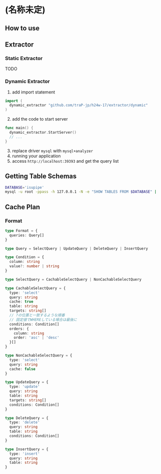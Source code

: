 # (名称未定)

## How to use

## Extractor

### Static Extractor

TODO

### Dynamic Extractor

1. add import statement

```go
import (
  dynamic_extractor "github.com/traP-jp/h24w-17/extractor/dynamic"
)
```

2. add the code to start server

```go
func main() {
  dynamic_extractor.StartServer()
  // ...
}
```

3. replace driver `mysql` with `mysql+analyzer`
4. running your application
5. access `http://localhost:39393` and get the query list

## Getting Table Schemas

```sh
DATABASE='isupipe'
mysql -u root -ppass -h 127.0.0.1 -N -e "SHOW TABLES FROM $DATABASE" | while read table; do mysql -u root -ppass -h 127.0.0.1 -e "SHOW CREATE TABLE $DATABASE.\`$table\`" | awk 'NR>1 {$1=""; print substr($0,2) ";"}' | sed 's/\\n/\n/g'; done > schema.sql
```

## Cache Plan

### Format

```ts
type Format = {
  queries: Query[]
}

type Query = SelectQuery | UpdateQuery | DeleteQuery | InsertQuery

type Condition = {
  column: string
  value?: number | string
}

type SelectQuery = CachableSelectQuery | NonCachableSelectQuery

type CachableSelectQuery = {
  type: 'select'
  query: string
  cache: true
  table: string
  targets: string[]
  // ?の位置と一致するような順番
  // 固定値でWHEREしている場合は最後に
  conditions: Condition[]
  orders: {
    column: string
    order: 'asc' | 'desc'
  }[]
}

type NonCachableSelectQuery = {
  type: 'select'
  query: string
  cache: false
}

type UpdateQuery = {
  type: 'update'
  query: string
  table: string
  targets: string[]
  conditions: Condition[]
}

type DeleteQuery = {
  type: 'delete'
  query: string
  table: string
  conditions: Condition[]
}

type InsertQuery = {
  type: 'insert'
  query: string
  table: string
}
```
